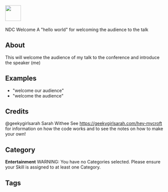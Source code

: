 # <img src='https://raw.githack.com/FortAwesome/Font-Awesome/master/svgs/solid/handshake.svg' card_color='#3F7BCF' width='50' height='50' style='vertical-align:bottom'/>
NDC Welcome
A "hello world" for welcoming the audience to the talk

## About 
This will welcome the audience of my talk to the conference and introduce the speaker (me)

## Examples 
* "welcome our audience"
* "welcome the audience"

## Credits 
@geekygirlsarah
Sarah Withee
See https://geekygirlsarah.com/hey-mycroft for information on how the code works and to see the notes on how to make your own!


## Category
**Entertainment**
WARNING: You have no Categories selected. Please ensure your Skill is assigned to at least one Category.

## Tags

